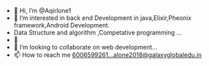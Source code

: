 - 👋 Hi, I’m @Aqirlone1
- 👀 I’m interested in back end Development in java,Elixir,Pheonix framework,Android Development.
- Data Structure and algorithm ,Competative programming ...
- 🌱 
- 💞️ I’m looking to collaborate on web development...
- 📫 How to reach me 6006599261...alone2018@galaxyglobaledu.in

<!---
Aqirlone1/Aqirlone1 is a ✨ special ✨ repository because its `README.md` (this file) appears on your GitHub profile.
You can click the Preview link to take a look at your changes.
--->

